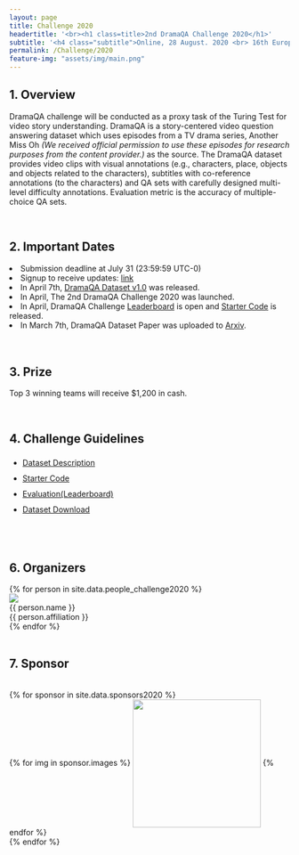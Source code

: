 ```yaml
---
layout: page
title: Challenge 2020
headertitle: '<br><h1 class=title>2nd DramaQA Challenge 2020</h1>'
subtitle: '<h4 class="subtitle">Online, 28 August. 2020 <br> 16th European Conference on Computer Vision (ECCV)</h4><br><a class="btn btn-default" href="https://eccv2020.eu//"><img src="/assets/img/eccvlogo_online.png" style="max-width: 5em; padding: 0.1em 0.1em; background-color:#FFFFFF;"></a><br><br>'
permalink: /Challenge/2020
feature-img: "assets/img/main.png"
---
```


<link rel="stylesheet" href="/assets/css/member.css">
<link rel="stylesheet" href="/assets/css/table_member.scss">

<div class="challenge content-container">
  <div class = "content-subcontainer">
    <h2 class = "content-subtitle">
      1. Overview
    </h2>
    <p class="content-item">
      DramaQA challenge will be conducted as a proxy task of the Turing Test for video story understanding. 
      DramaQA is a story-centered video question answering dataset which uses episodes from a TV drama series, 
      Another Miss Oh <i>(We received official permission to use these episodes for research purposes from the content provider.)</i> as the source. 
      The DramaQA dataset provides video clips with visual annotations (e.g., characters, place, objects and objects related to the characters), 
      subtitles with co-reference annotations (to the characters) and QA sets with carefully designed multi-level difficulty annotations. 
      Evaluation metric is the accuracy of multiple-choice QA sets. 
    </p>
  </div> <br />

  <div class = "content-subcontainer">
    <h2 class = "content-subtitle">
      2. Important Dates
    </h2>
    <div style="overflow-x: auto">
      <li>
        Submission deadline at July 31 (23:59:59 UTC-0)
      </li>
      <li>
        Signup to receive updates: <a href="https://forms.gle/KJ7TT9YQAedsjhBq6">link</a>
      </li>
      <li>
        In April 7th, <a href="https://dramaqa.snu.ac.kr/Dataset">DramaQA Dataset v1.0</a> was released.
      </li>
      <li>
        In April, The 2nd DramaQA Challenge 2020 was launched.
      </li>
      <li>
        In April, DramaQA Challenge <a href="https://evalai.cloudcv.org/web/challenges/challenge-page/610/overview">Leaderboard</a> is open and <a href="https://github.com/liveseongho/DramaQAChallenge2020">Starter Code</a> is released.
      </li>
      <li>
        In March 7th, DramaQA Dataset Paper was uploaded to <a href="https://arxiv.org/abs/2005.03356">Arxiv</a>.
      </li>
    </div>
  </div> <br /> <br />
  
  <div class = "content-subcontainer">
      <h2 class = "content-subtitle">
        3. Prize
      </h2>
      <p class="content-item">
        Top 3 winning teams will receive $1,200 in cash.
      </p>
    </div> <br />
  
  <div class = "content-subcontainer">
    <h2 class = "content-subtitle">
      4. Challenge Guidelines
    </h2>
    <ul class="content-item" style="line-height:2em">
      <li> <a id="link" href="/Dataset">Dataset Description</a> </li>
      <li> <a id="link" href="https://github.com/liveseongho/DramaQAChallenge2020">Starter Code</a> </li>
      <li> <a id="link" href="https://evalai.cloudcv.org/web/challenges/challenge-page/610/overview">Evaluation(Leaderboard)</a> </li>
      <li> <a id="link" href="https://dramaqa.snu.ac.kr/Download">Dataset Download</a> </li>
     </ul>
  </div> <br />
  
  <!--div class="content-subcontainer">
      <h2 class = "content-subtitle">
        5. Awards
      </h2>
      <div style="overflow-x: auto">
          <table style="border-collapse: collapse; border-spacing: 0; width: 1000px;">
              <tr>
                <th style="width: 20em; TEXT-ALIGN: center;">The 1st place : <b>GGANG</b></th>
                <td style="width: 120em;">
                    {% for person in site.data.people_challenge2020_award_1 %}
                        <p class="member">
                            <p class="member-profile">
                              <img class="member-profile" src="{{person.src}}">
                            </p>
                            <p class="member-name member-name">
                              {{ person.name }}
                            </p>
                            <p class="member-info member-position">
                              {{ person.affiliation }}
                            </p>
                        </p>
                    {% endfor %}
                </td>
              </tr>
              <tr>
                <th style="width: 8em; TEXT-ALIGN: center;">The 2nd place : <b>Sudoku</b></th>
                <td>
                    {% for person in site.data.people_challenge2020_award_2 %}
                        <div class="member">
                          <p class="member-profile">
                            <img class="member-profile" src="{{person.src}}">
                          </p>
                          <p class="member-name member-name">
                            {{ person.name }}
                          </p>
                          <p class="member-info member-position">
                            {{ person.affiliation }}
                          </p>
                        </div>
                    {% endfor %}
                </td>
              </tr>
              <tr>
                <th style="width: 8em; TEXT-ALIGN: center;">The 3rd place : <b>HARD KAERI</b></th>
                <td>
                    {% for person in site.data.people_challenge2020_award_3 %}
                        <div class="member">
                          <p class="member-profile">
                            <img class="member-profile" src="{{person.src}}">
                          </p>
                          <p class="member-name member-name">
                            {{ person.name }}
                          </p>
                          <p class="member-info member-position">
                            {{ person.affiliation }}
                          </p>
                        </div>
                    {% endfor %}                
                </td>
              </tr>        
          </table>
      </div>
    </div--> <br />

  <div class = "content-subcontainer">
    <h2 class = "content-subtitle">
      6. Organizers
    </h2>
    <div class="content-item">
      {% for person in site.data.people_challenge2020 %}
        <div class="member">
          <div class="member-profile">
            <img class="member-profile" src="{{person.src}}">
          </div>
          <div class="member-name member-name">
            {{ person.name }}
          </div>
          <div class="member-info member-position">
            {{ person.affiliation }}
          </div>
        </div>
      {% endfor %}
    </div>
  </div> <br />

  <div class="content-subcontainer">
    <h2 class = "content-title">
      7. Sponsor
    </h2> <br />
    {% for sponsor in site.data.sponsors2020 %}
    <div class="content-item" style="TEXT-ALIGN: left">
      {% for img in sponsor.images %}
        <img src="{{ img.src }}" style="width:230px; height:auto; padding:0 0; vertical-align: middle;">
      {% endfor %}
    </div>
    {% endfor %}
  </div>
  
</div>
